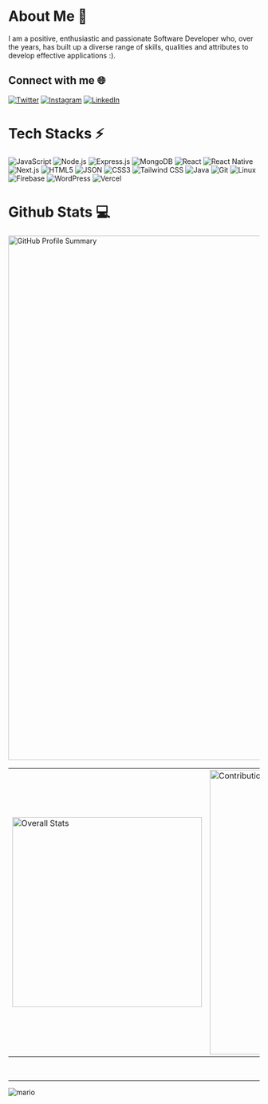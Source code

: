 <h1> About Me 👀 </h1>

I am a positive, enthusiastic and passionate Software Developer who, over the years, has built up a diverse range of skills, qualities and attributes to develop effective applications :).  

<h2> Connect with me 🌐 </h2>

<a href="https://twitter.com/dotpxd"><img src="https://img.shields.io/badge/Twitter-%231DA1F2.svg?logo=Twitter&logoColor=white" alt="Twitter"></a>
<a href="https://instagram.com/programmerxd"><img src="https://img.shields.io/badge/Instagram-%23E4405F.svg?logo=Instagram&logoColor=white" alt="Instagram"></a>
<a href="https://linkedin.com/in/programmerxd"><img src="https://img.shields.io/badge/LinkedIn-%230077B5.svg?logo=linkedin&logoColor=white" alt="LinkedIn"></a>
<!--<img src="https://visitcount.itsvg.in/api?id=realpxd&label=Profile%20Views&color=0&icon=8&pretty=true" alt="Profile Views">-->

<h1> Tech Stacks ⚡ </h1>

<img src="https://img.shields.io/badge/javascript-%23323330.svg?style=for-the-badge&logo=javascript&logoColor=%23F7DF1E" alt="JavaScript"> <img src="https://img.shields.io/badge/node.js-6DA55F?style=for-the-badge&logo=node.js&logoColor=white" alt="Node.js">
<img src="https://img.shields.io/badge/express.js-%23404d59.svg?style=for-the-badge&logo=express&logoColor=%2361DAFB" alt="Express.js">
<img src="https://img.shields.io/badge/MongoDB-%234ea94b.svg?style=for-the-badge&logo=mongodb&logoColor=white" alt="MongoDB">
<img src="https://img.shields.io/badge/react-%2320232a.svg?style=for-the-badge&logo=react&logoColor=%2361DAFB" alt="React">
<img src="https://img.shields.io/badge/React_Native-%23000000?style=for-the-badge&logo=react&logoColor=%2361DAFB" alt="React Native">
<img src="https://img.shields.io/badge/Next-black?style=for-the-badge&logo=next.js&logoColor=white" alt="Next.js">
<img src="https://img.shields.io/badge/html5-%23E34F26.svg?style=for-the-badge&logo=html5&logoColor=white" alt="HTML5">
<img src="https://img.shields.io/badge/JSON-%23FFD700?style=for-the-badge&logo=json&logoColor=black" alt="JSON">
<img src="https://img.shields.io/badge/css3-%231572B6.svg?style=for-the-badge&logo=css3&logoColor=white" alt="CSS3">
<img src="https://img.shields.io/badge/Tailwind_CSS-38B2AC?style=for-the-badge&logo=tailwind-css&logoColor=white" alt="Tailwind CSS">
<img src="https://img.shields.io/badge/Java-%23B07219.svg?style=for-the-badge&logo=coffeescript&logoColor=white" alt="Java">
<img src="https://img.shields.io/badge/Git-F05032?style=for-the-badge&logo=git&logoColor=white" alt="Git">
<img src="https://img.shields.io/badge/Linux-FCC624?style=for-the-badge&logo=linux&logoColor=black" alt="Linux">
<img src="https://img.shields.io/badge/Firebase-FFCA28?style=for-the-badge&logo=firebase&logoColor=black" alt="Firebase">
<img src="https://img.shields.io/badge/WordPress-21759B?style=for-the-badge&logo=wordpress&logoColor=white" alt="WordPress">
<img src="https://img.shields.io/badge/vercel-%23000000.svg?style=for-the-badge&logo=vercel&logoColor=white" alt="Vercel">


<h1> Github Stats 💻 </h1>

</td><a href="https://github.com/vn7n24fzkq/github-profile-summary-cards"><img src="http://github-profile-summary-cards.vercel.app/api/cards/profile-details?username=realpxd&theme=radical" width="1050" alt="GitHub Profile Summary"></a>

<table>
  <tr>
    <td><a href="https://github.com/realpxd"><img src="http://github-profile-summary-cards.vercel.app/api/cards/stats?username=realpxd&theme=tokyonight" width="380" alt="Overall Stats"></a></td>
    <td><a href="https://github.com/realpxd"><img src="https://github-readme-streak-stats.herokuapp.com/?user=realpxd&theme=tokyonight&hide_border=true" width="570" alt="Contributions Stats"></a></td>
  </tr>
</table>


<!--<h1> Top Contributed Repo 🔝 </h1>

<table>
  <tr>
    <td><a href="https://github.com/realpxd"><img src="https://github-contributor-stats.vercel.app/api?username=realpxd&limit=5&theme=tokyonight&combine_all_yearly_contributions=true" alt="Languages Stats"></a></td>
    <td><a href="https://github.com/realpxd"><img src="http://github-profile-summary-cards.vercel.app/api/cards/repos-per-language?username=realpxd&theme=tokyonight" alt="Language Stats"></a></td>
  </tr>
</table>-->


<!--<h1> Coffee ☕ </h1>

<a href="https://buymeacoffee.com/ProgrammerXD"><img src="https://img.shields.io/badge/Buy%20Me%20a%20Coffee-ffdd00?style=for-the-badge&logo=buy-me-a-coffee&logoColor=black" alt="Buy Me a Coffee"></a>
<a href="https://paypal.me/ProgrammerXD"><img src="https://img.shields.io/badge/PayPal-00457C?style=for-the-badge&logo=paypal&logoColor=white" alt="PayPal"></a>
<hr>-->



<!--
<p> Thanks for coming :) </p>
- 🔭 I’m currently working on ...
- 🌱 I’m currently learning ...
- 👯 I’m looking to collaborate on ...
- 🤔 I’m looking for help with ...
- 💬 Ask me about ...
- 📫 How to reach me: ...
- 😄 Pronouns: ...
- ⚡ Fun fact: ...
-->
<br/>
<hr/>

![mario](https://user-images.githubusercontent.com/10498744/210012254-234538ff-d198-48aa-8964-37e6fd45d227.gif)
